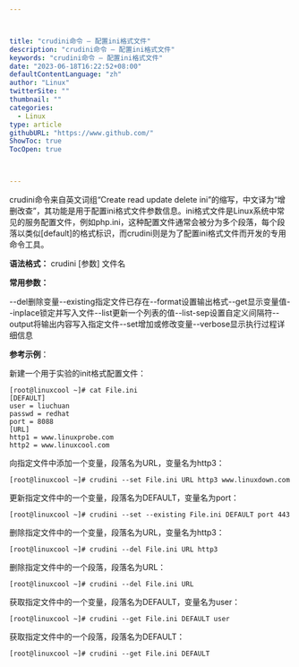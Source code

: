 ```yaml
---



title: "crudini命令 – 配置ini格式文件"
description: "crudini命令 – 配置ini格式文件"
keywords: "crudini命令 – 配置ini格式文件"
date: "2023-06-18T16:22:52+08:00"
defaultContentLanguage: "zh"
author: "Linux"
twitterSite: ""
thumbnail: ""
categories:
  - Linux
type: article
githubURL: "https://www.github.com/"
ShowToc: true
TocOpen: true



---
```


crudini命令来自英文词组“Create read update delete ini”的缩写，中文译为“增删改查”，其功能是用于配置ini格式文件参数信息。ini格式文件是Linux系统中常见的服务配置文件，例如php.ini，这种配置文件通常会被分为多个段落，每个段落以类似[default]的格式标识，而crudini则是为了配置ini格式文件而开发的专用命令工具。

**语法格式：** crudini [参数] 文件名

**常用参数：**

--del删除变量--existing指定文件已存在--format设置输出格式--get显示变量值--inplace锁定并写入文件--list更新一个列表的值--list-sep设置自定义间隔符--output将输出内容写入指定文件--set增加或修改变量--verbose显示执行过程详细信息

**参考示例**：

新建一个用于实验的init格式配置文件：

```
[root@linuxcool ~]# cat File.ini
[DEFAULT]
user = liuchuan
passwd = redhat
port = 8088
[URL]
http1 = www.linuxprobe.com
http2 = www.linuxcool.com
```

向指定文件中添加一个变量，段落名为URL，变量名为http3：

```
[root@linuxcool ~]# crudini --set File.ini URL http3 www.linuxdown.com
```

更新指定文件中的一个变量，段落名为DEFAULT，变量名为port：

```
[root@linuxcool ~]# crudini --set --existing File.ini DEFAULT port 443
```

删除指定文件中的一个变量，段落名为URL，变量名为http3：

```
[root@linuxcool ~]# crudini --del File.ini URL http3
```

删除指定文件中的一个段落，段落名为URL：

```
[root@linuxcool ~]# crudini --del File.ini URL
```

获取指定文件中的一个变量，段落名为DEFAULT，变量名为user：

```
[root@linuxcool ~]# crudini --get File.ini DEFAULT user
```

获取指定文件中的一个段落，段落名为DEFAULT：

```
[root@linuxcool ~]# crudini --get File.ini DEFAULT
```